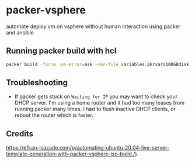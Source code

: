 # packer-vsphere
automate deploy vm on vsphere without human interaction using packer and ansible


## Running packer build with hcl

```sh
packer build -force -on-error=ask -var-file variables.pkrvars100GBdisk.hcl -var-file vsphere.pkrvars.hcl ubuntu-20.04.pkr.hcl
```
## Troubleshooting
- If packer gets stuck on `Waiting for IP` you may want to check your DHCP server. I'm using a home router and it had too many leases from running packer many times. I had to flush inactive DHCP clients, or reboot the router which is faster.

## Credits
https://efkan-isazade.com/p/automating-ubuntu-20.04-live-server-template-generation-with-packer-vsphere-iso-build./).